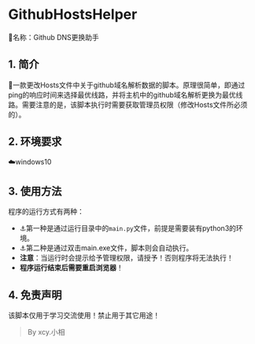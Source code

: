 # GithubHostsHelper
:rainbow:名称：Github DNS更换助手

## 1. 简介

:rainbow:一款更改Hosts文件中关于github域名解析数据的脚本。原理很简单，即通过ping的响应时间来选择最优线路，并将主机中的github域名解析更换为最优线路。需要注意的是，该脚本执行时需要获取管理员权限（修改Hosts文件所必须的）。

## 2. 环境要求

:cloud:windows10

## 3. 使用方法

程序的运行方式有两种：​​

- :anchor:第一种是通过运行目录中的`main.py`文件，前提是需要装有python3的环境。
- :anchor:第二种是通过双击main.exe文件，脚本则会自动执行。
- **注意**：当运行时会提示给予管理权限，请授予！否则程序将无法执行！
- **程序运行结束后需要重启浏览器**！
## 4. 免责声明

该脚本仅用于学习交流使用！禁止用于其它用途！



> By xcy.小相




